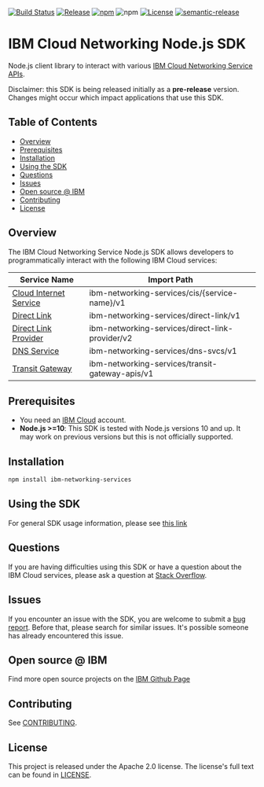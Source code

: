 [![Build Status](https://travis-ci.com/IBM/networking-node-sdk.svg?branch=master)](https://travis-ci.com/IBM/networking-node-sdk)
[![Release](https://img.shields.io/github/v/release/IBM/networking-node-sdk)](https://github.com/IBM/networking-node-sdk/releases/latest)
[![npm](https://img.shields.io/npm/v/ibm-networking-services)](https://www.npmjs.com/package/ibm-networking-services)
![npm](https://img.shields.io/npm/dm/ibm-networking-services)
[![License](https://img.shields.io/badge/License-Apache%202.0-blue.svg)](https://opensource.org/licenses/Apache-2.0)
[![semantic-release](https://img.shields.io/badge/%20%20%F0%9F%93%A6%F0%9F%9A%80-semantic--release-e10079.svg)](https://github.com/semantic-release/semantic-release)

# IBM Cloud Networking Node.js SDK
Node.js client library to interact with various [IBM Cloud Networking Service APIs](https://cloud.ibm.com/docs?tab=api-docs&category=network).

Disclaimer: this SDK is being released initially as a **pre-release** version.
Changes might occur which impact applications that use this SDK.

## Table of Contents

<!--
  The TOC below is generated using the `markdown-toc` node package.

      https://github.com/jonschlinkert/markdown-toc

  You should regenerate the TOC after making changes to this file.

      npx markdown-toc -i README.md
  -->

<!-- toc -->

- [Overview](#overview)
- [Prerequisites](#prerequisites)
- [Installation](#installation)
- [Using the SDK](#using-the-sdk)
- [Questions](#questions)
- [Issues](#issues)
- [Open source @ IBM](#open-source--ibm)
- [Contributing](#contributing)
- [License](#license)

<!-- tocstop -->

<!-- --------------------------------------------------------------- -->
## Overview

The IBM Cloud Networking Service Node.js SDK allows developers to programmatically interact with the following
IBM Cloud services:

Service Name | Import Path
--- | ---
[Cloud Internet Service](https://cloud.ibm.com/apidocs/cis?code=node) | ibm-networking-services/cis/{service-name}/v1
[Direct Link](https://cloud.ibm.com/apidocs/direct_link?code=node) | ibm-networking-services/direct-link/v1
[Direct Link Provider](https://cloud.ibm.com/apidocs/direct_link_provider_api?code=node) | ibm-networking-services/direct-link-provider/v2
[DNS Service](https://cloud.ibm.com/apidocs/dns-svcs) | ibm-networking-services/dns-svcs/v1
[Transit Gateway](https://cloud.ibm.com/apidocs/transit-gateway?code=node) | ibm-networking-services/transit-gateway-apis/v1

## Prerequisites
* You need an [IBM Cloud][ibm-cloud-onboarding] account.
* **Node.js >=10**: This SDK is tested with Node.js versions 10 and up. It may work on previous versions but this is not officially supported.

[ibm-cloud-onboarding]: http://cloud.ibm.com/registration

## Installation

```sh
npm install ibm-networking-services
```

## Using the SDK
For general SDK usage information, please see
[this link](https://github.com/IBM/ibm-cloud-sdk-common/blob/master/README.md)

## Questions

If you are having difficulties using this SDK or have a question about the IBM Cloud services,
please ask a question at
[Stack Overflow](http://stackoverflow.com/questions/ask?tags=ibm-cloud).

## Issues
If you encounter an issue with the SDK, you are welcome to submit
a [bug report](https://github.com/IBM/networking-node-sdk/issues). 
Before that, please search for similar issues. It's possible someone has
already encountered this issue.

## Open source @ IBM
Find more open source projects on the [IBM Github Page](http://ibm.github.io/)

## Contributing
See [CONTRIBUTING](CONTRIBUTING.md).

## License

This project is released under the Apache 2.0 license.
The license's full text can be found in
[LICENSE](LICENSE).
